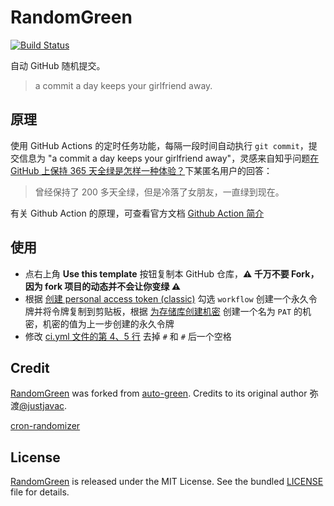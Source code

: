# RandomGreen

[![Build Status](https://github.com/LingEmberMaple/RandomGreen-Template/workflows/ci/badge.svg)](https://github.com/LingEmberMaple/RandomGreen-Template/actions)

自动 GitHub 随机提交。

> a commit a day keeps your girlfriend away.

## 原理

使用 GitHub Actions 的定时任务功能，每隔一段时间自动执行 `git commit`，提交信息为 "a commit a day keeps your girlfriend away"，灵感来自知乎问题[在 GitHub 上保持 365 天全绿是怎样一种体验？](https://www.zhihu.com/question/34043434/answer/57826281)下某匿名用户的回答：

> 曾经保持了 200 多天全绿，但是冷落了女朋友，一直绿到现在。

有关 Github Action 的原理，可查看官方文档 [Github Action 简介](https://docs.github.com/cn/actions/learn-github-actions/introduction-to-github-actions)

## 使用

- 点右上角 **Use this template** 按钮复制本 GitHub 仓库，**:warning: 千万不要 Fork，因为 fork 项目的动态并不会让你变绿 :warning:**
- 根据 [创建 personal access token (classic)](https://docs.github.com/zh/authentication/keeping-your-account-and-data-secure/managing-your-personal-access-tokens#%E5%88%9B%E5%BB%BA-personal-access-token-classic) 勾选 `workflow` 创建一个永久令牌并将令牌复制到剪贴板，根据 [为存储库创建机密](https://docs.github.com/zh/actions/security-guides/using-secrets-in-github-actions#creating-secrets-for-a-repository) 创建一个名为 `PAT` 的机密，机密的值为上一步创建的永久令牌
- 修改 [ci.yml 文件的第 4、5 行](.github/workflows/ci.yml#L4-L5) 去掉 `#` 和 `#` 后一个空格

## Credit

[RandomGreen](https://github.com/LingEmberMaple/RandomGreen-Template) was forked from [auto-green](https://github.com/justjavac/auto-green). Credits to its original author 弥渡[@justjavac](https://github.com/justjavac).

[cron-randomizer](https://github.com/NeddM/cron-randomizer)

## License

[RandomGreen](https://github.com/LingEmberMaple/RandomGreen-Template) is released under the MIT License. See the bundled [LICENSE](./LICENSE) file for details.

